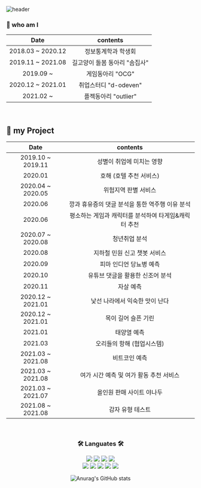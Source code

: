 ![header](https://capsule-render.vercel.app/api?type=transparent&color=auto&fontColor=0067a3&height=100&section=header&text=JUDAHEE&fontSize=70&fontAlignY=45&fontAlign=50&animation=fadeIn&desc=Data%20scientist%20who%20can%20development&&descAlignY=85&descAlign=50)

### 📌 who am I </br>

<div align = "center">
  
| **Date** | **contents** |
|:--------:|:--------:|
| 2018.03 ~ 2020.12 | 정보통계학과 학생회 | 
| 2019.11 ~ 2021.08 | 길고양이 돌봄 동아리 "솜집사" |
| 2019.09 ~  | 게임동아리 "OCG" |
| 2020.12 ~ 2021.01 | 취업스터디 "d-odeven" |
| 2021.02 ~  | 플젝동아리 "outlier" |
 
</div>

</br>

## 📌 my Project

<div align = "center">
  
| **Date** | **contents** |
|:--------:|:--------:|
| 2019.10 ~ 2019.11 | 성별이 취업에 미치는 영향 | 
| 2020.01 | 호해 (호텔 추천 서비스) |
| 2020.04 ~ 2020.05 | 위험지역 판별 서비스 | 
| 2020.06 | 깡과 휴유증의 댓글 분석을 통한 역주행 이유 분석 |
| 2020.06 | 평소하는 게임과 캐릭터를 분석하여 타게임&캐릭터 추천 |
| 2020.07 ~ 2020.08 | 청년취업 분석 |
| 2020.08 | 지하철 민원 신고 챗봇 서비스 |
| 2020.09 |  피마 인디언 당뇨병 예측 |
| 2020.10 | 유튜브 댓글을 활용한 신조어 분석 |
| 2020.11 | 자살 예측 |
| 2020.12 ~ 2021.01 | 낯선 나라에서 익숙한 맛이 난다 |
| 2020.12 ~ 2021.01 | 목이 길어 슬픈 기린 |
| 2021.01 | 태양열 예측 |
| 2021.03 | 오리들의 항해 (협업시스템) |
| 2021.03 ~ 2021.08 | 비트코인 예측 |
| 2021.03 ~ 2021.08 | 여가 시간 예측 및 여가 활동 추천 서비스 |
| 2021.03 ~ 2021.07 | 올인원 판매 사이트 야나두 |
| 2021.08 ~ 2021.08 | 감자 유형 테스트 |

</div>

</br>

<div align = "center">
  <h3 align="center">🛠 Languates 🛠</h3>
  <img src="https://img.shields.io/badge/Python-3766AB?style=flat-square&logo=Python&logoColor=white"/>
  <img src="https://img.shields.io/badge/Java-007396?style=flat-square&logo=Java&logoColor=white"/>
  <img src="https://img.shields.io/badge/C-A8B9CC?style=flat-square&logo=C&logoColor=white"/>
  <img src="https://img.shields.io/badge/R-276DC3?style=flat-square&logo=R&logoColor=white"/></a>
  </br>
  <img src="https://img.shields.io/badge/JavaScript-F7DF1E?style=flat-square&logo=JavaScript&logoColor=white"/></a>
  <img src="https://img.shields.io/badge/CSS-1572B6?style=flat-square&logo=CSS3&logoColor=white"/></a>
  <img src="https://img.shields.io/badge/HTML5-E34F26?style=flat-square&logo=HTML5&logoColor=white"/></a>
  <img src="https://img.shields.io/badge/Mysql-4479A1?style=flat-square&logo=Mysql&Studio&logoColor=white"/></a>
  <img src="https://img.shields.io/badge/MongoDB-47A248?style=flat-square&logo=MongoDB&Studio&logoColor=white"/></a>


![Anurag's GitHub stats](https://github-readme-stats.vercel.app/api?username=judahee&show_icons=true&theme=radical)

</div>
